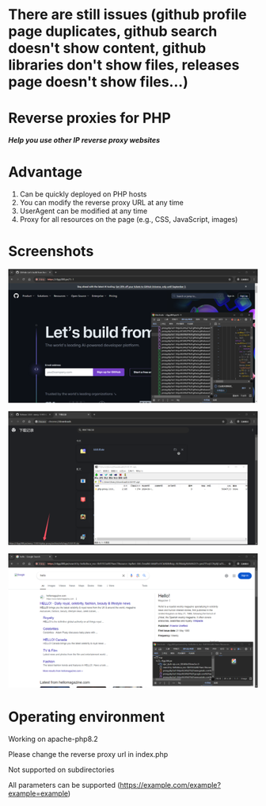 <!--
 * @Author: sbecy 139859362+syhgzyxgs39@users.noreply.github.com
 * @Date: 2024-08-10 21:31:53
 * @LastEditors: sbecy 139859362+syhgzyxgs39@users.noreply.github.com
 * @LastEditTime: 2024-08-10 22:36:00
 * @FilePath: \php-proxy\README.md
 * @Description: 这是默认设置,请设置`customMade`, 打开koroFileHeader查看配置 进行设置: https://github.com/OBKoro1/koro1FileHeader/wiki/%E9%85%8D%E7%BD%AE
-->

# There are still issues (github profile page duplicates, github search doesn't show content, github libraries don't show files, releases page doesn't show files...)

# Reverse proxies for PHP

***Help you use other IP reverse proxy websites***

# Advantage
1. Can be quickly deployed on PHP hosts
2. You can modify the reverse proxy URL at any time
3. UserAgent can be modified at any time
4. Proxy for all resources on the page (e.g., CSS, JavaScript, images)

# Screenshots

![github|690x371](https://github.com/xxecy-114514/php-proxy/blob/main/image/github.png?raw=true)

![download|690x371](https://github.com/xxecy-114514/php-proxy/blob/main/image/download.png?raw=true)

![google|690x371](https://github.com/xxecy-114514/php-proxy/blob/main/image/google.png?raw=true)

# Operating environment

Working on apache-php8.2

Please change the reverse proxy url in index.php 

Not supported on subdirectories

All parameters can be supported (https://example.com/example?example=example)

